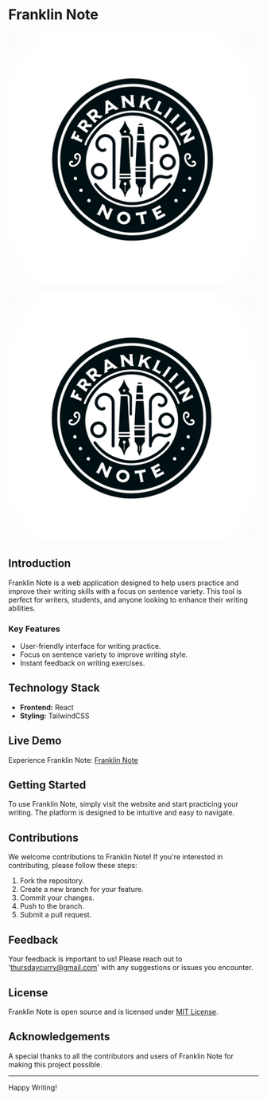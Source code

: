 # Franklin Note

![Franklin Note Logo](https://github.com/thursdaycurry/franklin-note/blob/main/public/images/logo.png)

<img src="https://github.com/thursdaycurry/franklin-note/blob/main/public/images/logo.png" width="500">

## Introduction

Franklin Note is a web application designed to help users practice and improve their writing skills with a focus on sentence variety. This tool is perfect for writers, students, and anyone looking to enhance their writing abilities.

### Key Features

- User-friendly interface for writing practice.
- Focus on sentence variety to improve writing style.
- Instant feedback on writing exercises.

## Technology Stack

- **Frontend:** React
- **Styling:** TailwindCSS

## Live Demo

Experience Franklin Note: [Franklin Note](https://franklin-note.netlify.app/)

## Getting Started

To use Franklin Note, simply visit the website and start practicing your writing. The platform is designed to be intuitive and easy to navigate.

## Contributions

We welcome contributions to Franklin Note! If you're interested in contributing, please follow these steps:

1. Fork the repository.
2. Create a new branch for your feature.
3. Commit your changes.
4. Push to the branch.
5. Submit a pull request.

## Feedback

Your feedback is important to us! Please reach out to 'thursdaycurry@gmail.com' with any suggestions or issues you encounter.

## License

Franklin Note is open source and is licensed under [MIT License](LICENSE).

## Acknowledgements

A special thanks to all the contributors and users of Franklin Note for making this project possible.

---

Happy Writing!
